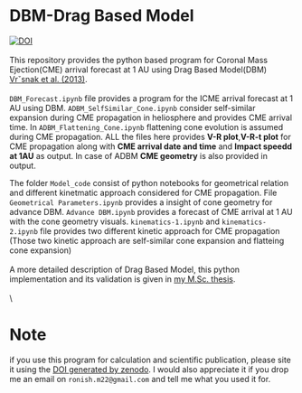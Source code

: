 # DBM-Drag Based Model
[![DOI](https://zenodo.org/badge/351071066.svg)](https://zenodo.org/badge/latestdoi/351071066)\
\
This repository provides the python based program for Coronal Mass Ejection(CME) arrival forecast at 1 AU using Drag Based Model(DBM) [Vrˇsnak et al. (2013)](https://link.springer.com/article/10.1007/s11207-012-0035-4).\
\
`DBM_Forecast.ipynb` file provides a program for the ICME arrival forecast at 1 AU using DBM. `ADBM_SelfSimilar_Cone.ipynb` consider self-similar expansion during CME propagation in heliosphere and provides CME arrival time. In `ADBM_Flattening_Cone.ipynb` flattening cone evolution is assumed during CME propagation. ALL the files here provides **V-R plot**,**V-R-t plot** for CME propagation along with **CME arrival date and time** and **Impact speedd at 1AU** as output. In case of ADBM **CME geometry** is also provided in output.  

The folder `Model_code` consist of python notebooks for geometrical relation and different kinetmatic approach considered for CME propagation. File `Geometrical Parameters.ipynb` provides a insight of cone geometry for advance DBM. `Advance DBM.ipynb` provides a forecast of CME arrival at 1 AU with the cone geometry visuals. `kinematics-1.ipynb` and `kinematics-2.ipynb` file provides two different kinetic approach for CME propagation (Those two kinetic approach are self-similar cone expansion and flatteing cone expansion) \
\
A more detailed description of Drag Based Model, this python implementation and its validation is given in [my M.Sc. thesis](https://www.overleaf.com/read/tprsqfwsmgkh).\
\
\
# Note
if you use this program for calculation and scientific publication, please site it using the [DOI generated by zenodo](https://zenodo.org/record/5038648). I would also appreciate it if you drop me an email on `ronish.m22@gmail.com` and tell me what you used it for. 
